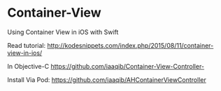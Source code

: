 # Container-View
Using Container View in iOS with Swift

Read tutorial: http://kodesnippets.com/index.php/2015/08/11/container-view-in-ios/

In Objective-C
https://github.com/iaaqib/Container-View-Controller-

Install Via Pod:
https://github.com/iaaqib/AHContainerViewController
